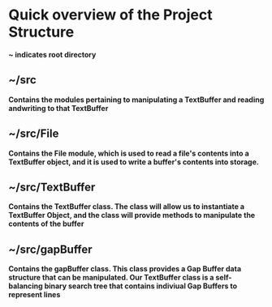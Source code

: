 # Quick overview of the Project Structure  
**~ indicates root directory**
## ~/src 		
**Contains the modules pertaining to manipulating a TextBuffer and reading andwriting to that TextBuffer**

## ~/src/File
**Contains the File module, which is used to read a file's contents into
a TextBuffer object, and it is used to write a buffer's contents into storage.**

## ~/src/TextBuffer
**Contains the TextBuffer class. The class will allow us to instantiate a TextBuffer Object, and the class will provide methods to manipulate the contents of the buffer**

## ~/src/gapBuffer	
**Contains the gapBuffer class. This class provides a Gap Buffer data structure that can be manipulated. Our TextBuffer class is a self-balancing binary search tree that contains indiviual Gap Buffers to represent lines**
